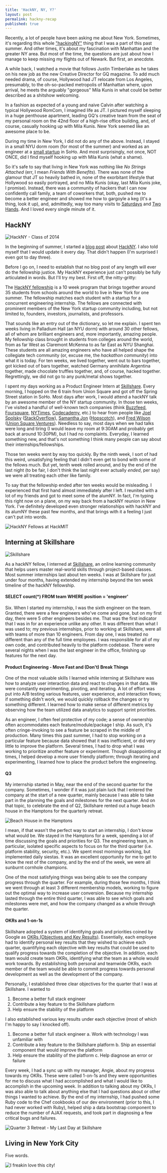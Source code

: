 ```yaml
---
title: 'HackNY, NY, Y?'
layout: post
permalink: hackny-recap
published: true
---
```

Recently, a lot of people have been asking me about New York. Sometimes, it's regarding this whole ["hackingNY"](http://hackny.org/a/fellows) thing that I was a part of this past summer. And other times, it's about my fascination with Manhattan and the greater NY area. But most of the time, the questions are just about how I manage to keep missing my flights out of Newark. But first, an anecdote.

A while back, I watched a movie that follows Justin Timberlake as he takes on his new job as the new Creative Director for GQ magazine. To add much needed drama, of course, Hollywood had JT relocate from Los Angeles, presumably, to the oh-so-packed metropolis of Manhattan where, upon arrival, he meets the arguably "gorgeous" Mila Kunis in what could be better described as a shitshow welcoming.

In a fashion as expected of a young and naive Calvin after watching a typical Hollywood RomCom, I imagined life as JT. I pictured myself sleeping in a huge penthouse apartment, leading GQ's creative team from the seat of my personal room on the 42nd floor of a high-rise office building, and, of course, casually hooking up with Mila Kunis. New York seemed like an awesome place to be.

During my time in New York, I did not do any of the above. Instead, I stayed in a small NYU dorm room (for most of the summer) and worked as an engineer at a [small startup](http://skillshare.com) in SoHo. And most surprisingly, not once, NOT ONCE, did I find myself hooking up with Mila Kunis (what a shame).

So it's safe to say that living in New York was nothing like _No Strings Attached_ (err, I mean _Friends With Benefits_). There was none of the glamour that JT so heavily bathed in, none of the exorbitant lifestyle that Hollywood so easily portrayed, and no Mila Kunis (okay, last Mila Kunis joke, I promise). Instead, there was a community of hackers that I can now confidently call family, a team of coworkers that, both, pushed me to become a better engineer and showed me how to gargoyle a keg (it's a thing, look it up), and, admittedly, way too many visits to [Saturdays](https://foursquare.com/v/saturdays-surf-nyc/4a9eb0e7f964a520e43a20e3) and [Two Hands](https://foursquare.com/v/two-hands/53b042cf498e396ed84d1344). And I loved every single minute of it.

## HackNY

![HackNY - Class of 2014](/images/2014/10/10498360_10152663359948109_6294433061062863721_o.jpg)

In the beginning of summer, I started a [blog post](http://thecalvinchan.com/blog/2014/05/28/hackny-2014/) about [HackNY](http://hackny.org). I also told myself that I would update it every day. That didn't happen (I'm surprised I even got to day three).

Before I go on, I need to establish that no blog post of any length will ever do the fellowship justice. My HackNY experience just can't possibly be fully articulated in words. But I'll try my best. First off, the nitty-gritty:

The [HackNY fellowship](http://hackny.org/a/fellows) is a 10 week program that brings together around 35 students from schools around the world to live in New York for one summer. The fellowship matches each student with a startup for a concurrent engineering internship. The fellows are connected with prominent members of the New York startup community including, but not limited to, founders, investors, journalists, and professors.

That sounds like an entry out of the dictionary, so let me explain. I spent ten weeks living in Palladium Hall (an NYU dorm) with around 30 other fellows, all of whom are brilliant engineers and, more importantly, amazing people. My fellowship class brought in students from colleges around the world, from as far West as Claremont McKenna to as far East as NYU Shanghai. These students are all amazing engineers who have all helped shape the collegiate tech community (or, excuse me, the _hackathon community_) into what it is today. For ten weeks, we lived together, went out to bars together, got kicked out of bars together, watched Germany annihilate Argentina together, made chocolate truffles together, and, of course, hacked together.  Regrettingly, we did not go to any punk/metal shows together.

I spent my days working as a Product Engineer Intern at [Skillshare](http://skillshare.com). Every morning, I hopped on the 6 train from Union Square and got off the Spring Street station in SoHo. Most days after work, I would attend a hackNY talk by an awesome member of the NY startup community. In those ten weeks, I've visited a handful of well-known tech companies (think [Buzzfeed](http://buzzfeed.com), [Foursquare](http://foursquare.com), [NYTimes](http://nytimes.com), [Codecademy](http://codecademy.com), etc.) to hear from people like [Joel Spolsky](https://twitter.com/spolsky) ([StackOverflow](http://stackoverflow.com)), [Samantha Jon](https://twitter.com/SamJ0hn) ([Hopscotch](http://www.gethopscotch.com/)), and [Fred Wilson](https://twitter.com/fredwilson) ([Union Square Ventures](http://www.usv.com/)). Needless to say, most days when we had talks were long and tiring (I would leave my room at 9:30AM and probably get back at around 10:30PM), but I had no complaints. Everyday, I learned something new, and that's not something I think many people can say about their internships/fellowships.

Those ten weeks went by way too quickly. By the ninth week, I sort of had this weird, unsatisfying feeling that I didn't even get to bond with some of the fellows much. But yet, tenth week rolled around, and by the end of the last night (to be fair, I don't think the last night ever actually _ended_, per say) we were all treating each other like family.

To say that the fellowship ended after ten weeks would be misleading. I experienced that first hand almost immediately after I left. I reunited with a lot of my friends and got to meet some of the alumNY. In fact, I'm typing this right now on a plane, on my way back from a hackNY reunion in New York. I've definitely developed even stronger relationships with hackNY and its alumNY these past few months, and that brings with it a feeling I just can't put into words.

![HackNY Fellows at HackMIT](/images/2014/10/10548970_10205007499851833_7093419414607531790_o.jpg)

## Interning at Skillshare

![Skillshare](/images/2014/10/logo_1200_630.jpg)

As a hackNY fellow, I interned at [Skillshare](http://skillshare.com), an online learning community that helps users master real-world skills through project-based classes. Most summer internships last about ten weeks. I was at Skillshare for just under four months, having extended my internship beyond the ten week timeline of the hackNY fellowship.

#### SELECT count(\*) FROM team WHERE position = 'engineer'

Six. When I started my internship, I was the sixth engineer on the team. Granted, there were a few engineers who've come and gone, but on my first day, there were 5 other engineers besides me. That was the first indicator that I was in for an experience unlike any other. It was different than what I was used to; my previous internships, prior to working at Skillshare, were all with teams of more than 10 engineers. From day one, I was treated no different than any of the full time employees. I was responsible for all of my own code, and contributed heavily to the platform codebase. There were several nights when I was the last engineer in the office, finishing up features for the next day.

#### Product Engineering - Move Fast and (Don't) Break Things

One of the most valuable skills I learned while interning at Skillshare was how to analyze user interaction data and react to changes in that data. We were constantly experimenting, pivoting, and iterating. A lot of effort was put into A/B testing various features, user experience, and interaction flows; if something didn't work, we would quickly rollback the changes or try something different. I learned how to make sense of different metrics by observing how the team utilized data analytics to support sprint priorities.

As an engineer, I often feel protective of my code; a sense of ownership often accommodates each feature/module/package I ship. As such, it's often cringe-invoking to see a feature be scraped in the middle of production. Many times this past summer, I had to stop working on a particular feature because data showed that it was inefficient, or did very little to improve the platform. Several times, I had to drop what I was working to prioritize another feature or experiment. Though disappointing at times, I helped develop a more user friendly platform; through iterating and experimenting, I learned how to place the product before the engineering.

#### Q3

My internship started in May, near the end of the second quarter for the company. Sometimes, I wonder if it was just plain luck that I entered the company at the start of a new quarter, mainly because I was able to take part in the planning the goals and milestones for the next quarter. And on that topic, to celebrate the end of Q2, Skillshare rented out a huge beach house in the Hamptons for the quarterly retreat.

![Beach House in the Hamptons](/images/2014/10/10492313_10204094084097010_2348091496972673538_n.jpg)

I mean, if that wasn't the perfect way to start an internship, I don't know what would be. We stayed in the Hamptons for a week, spending a lot of time discussing the goals and priorities for Q3. The engineering team, in particular, isolated specific aspects to focus on for the third quarter (i.e. platform stability, security, etc.). We spent most mornings working, but implemented daily siestas. It was an excellent opportunity for me to get to know the rest of the company, and by the end of the week, we were all sunburnt cornhole champions.

One of the most satisfying things was being able to see the company progress through the quarter. For example, during those few months, I think we went through at least 3 different membership models, working to figure out the optimal way to increase user conversion. Because my internship lasted through the entire third quarter, I was able to see which goals and milestones were met, and how the company changed as a whole through the quarter.

#### OKRs and 1-on-1s

Skillshare adopted a system of identifying goals and priorities coined by Google as [OKRs (Objectives and Key Results)](https://www.google.com/search?q=google+OKRs&oq=google+OKRs&aqs=chrome..69i57j69i60l2j69i64j69i60l2.1874j0j7&sourceid=chrome&es_sm=91&ie=UTF-8#q=OKR+google+talk). Essentially, each employee had to identify personal key results that they wished to achieve each quarter, quantifying each objective with key results that could be used to qualify progress towards the completion of the objective. In addition, each team would create team OKRs, identifying what the team as a whole would work towards. By establishing both personal and teamwide OKRs, each member of the team would be able to commit progress towards personal development as well as the development of the company.

Personally, I established three clear objectives for the quarter that I was at Skillshare. I wanted to

1. Become a better full stack engineer
2. Contribute a key feature to the Skillshare platform
3. Help ensure the stability of the platform

I also established various key results under each objective (most of which I'm happy to say I knocked off).

1. Become a better full stack engineer
	a. Work with technology I was unfamiliar with
2. Contribute a key feature to the Skillshare platform
	b. Ship an essential component that would improve the platform
3. Help ensure the stability of the platform
	c. Help diagnose an error or failure

Every week, I had a sync up with my manager, Angie, about my progress towards my OKRs. These were called 1-on-1s and they were opportunities for me to discuss what I had accomplished and what I would like to accomplish in the upcoming week. In addition to talking about my OKRs, I was also able to talk about anything else that I had questions about or other things I wanted to achieve. By the end of my internship, I had pushed some Ruby code to the Chef cookbooks of our dev environment (prior to this, I had never worked with Ruby), helped ship a data bootstrap component to reduce the number of AJAX requests, and took part in diagnosing a few critical bugs and failures.

![Quarter 3 Retreat - My Last Day at Skillshare](/images/2014/10/Photo_Oct_03__1_52_06_PM.jpg)

## Living in New York City

Five words. 

![I freakin love this city!](/images/2014/10/Screenshot_2014_10_22_23_44_33.png)

